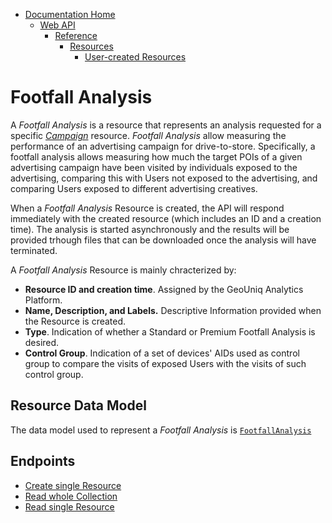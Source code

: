 * [Documentation Home](../../../../README.md)  
  * [Web API](../../../index.md)  
    * [Reference](../../index.md)
        * [Resources](../index.md)
           * [User-created Resources](index.md)
           
# Footfall Analysis

A *Footfall Analysis* is a resource that represents an analysis requested for a specific 
[*Campaign*](../user-created/campaign.md) resource.
*Footfall Analysis* allow measuring the performance of an advertising campaign for drive-to-store.
Specifically, a footfall analysis allows measuring how much the target POIs of a given advertising campaign have been 
visited by individuals exposed to the advertising, 
comparing this with Users not exposed to the advertising, and comparing Users exposed to different advertising creatives.

When a *Footfall Analysis* Resource is created, the API will respond immediately with the created resource 
(which includes an  ID and a creation time).
The analysis is started asynchronously and the results will be provided trhough files that can be downloaded once the analysis will have terminated.

A *Footfall Analysis* Resource is mainly chracterized by:

* **Resource ID and creation time**. Assigned by the GeoUniq Analytics Platform.
* **Name, Description, and Labels.** Descriptive Information provided when the Resource is created.
* **Type**. Indication of whether a Standard or Premium Footfall Analysis is desired.
* **Control Group**. Indication of a set of devices' AIDs used as control group to compare the visits of exposed Users with the visits of such control group.

## Resource Data Model

The data model used to represent a *Footfall Analysis* is [`FootfallAnalysis`](../../data-models/resources/user-created/campaign-footfall.md)

## Endpoints

- [Create single Resource](../../endpoints/user-created/campaign/footfall/create.md)
- [Read whole Collection](../../endpoints/user-created/campaign/footfall/read-collection.md)
- [Read single Resource](../../endpoints/user-created/campaign/footfall/read-resource.md)

